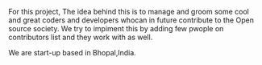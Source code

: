 For this project, The idea behind this is to manage and groom some cool and great coders and developers whocan in future contribute to the Open source society.
We try to impiment this by adding few pwople on contributors list and they work with as well.

We are start-up based in Bhopal,India.
